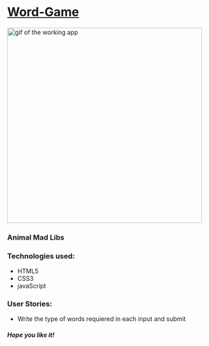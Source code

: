 # [Word-Game](https://elena-in-code.github.io/Word-Game/)

<img src="https://user-images.githubusercontent.com/30567608/36479503-36673884-1709-11e8-85d9-1b8670e525e7.gif" alt="gif of the working app" width="450px" height="450px">

### Animal Mad Libs

### Technologies used: 

+ HTML5
+ CSS3
+ javaScript

### User Stories: 

+ Write the type of words requiered in each input and submit

##### Hope you like it!
